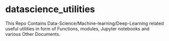 # datascience_utilities
This Repo Contains Data-Science/Machine-learning/Deep-Learning related useful utilities in form of Functions, modules, Jupyter notebooks and various Other Documents.
